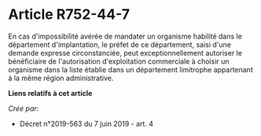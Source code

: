 # Article R752-44-7

En cas d'impossibilité avérée de mandater un organisme habilité dans le département d'implantation, le préfet de ce
département, saisi d'une demande expresse circonstanciée, peut exceptionnellement autoriser le bénéficiaire de l'autorisation
d'exploitation commerciale à choisir un organisme dans la liste établie dans un département limitrophe appartenant à la même
région administrative.

**Liens relatifs à cet article**

_Créé par_:

  - Décret n°2019-563 du 7 juin 2019 - art. 4
